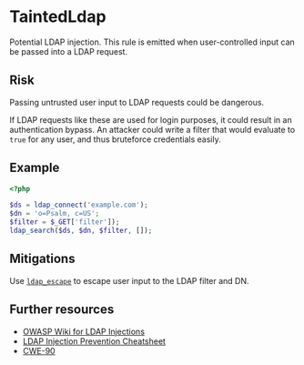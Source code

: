 # TaintedLdap

Potential LDAP injection. This rule is emitted when user-controlled input can be passed into a LDAP request.

## Risk

Passing untrusted user input to LDAP requests could be dangerous. 

If LDAP requests like these are used for login purposes, it could result in an authentication bypass. An attacker could write a filter that would evaluate to `true` for any user, and thus bruteforce credentials easily. 


## Example

```php
<?php

$ds = ldap_connect('example.com');
$dn = 'o=Psalm, c=US';
$filter = $_GET['filter']);
ldap_search($ds, $dn, $filter, []);
```

## Mitigations

Use [`ldap_escape`](https://www.php.net/manual/en/function.ldap-escape.php) to escape user input to the LDAP filter and DN.


## Further resources

- [OWASP Wiki for LDAP Injections](https://owasp.org/www-community/attacks/LDAP_Injection)
- [LDAP Injection Prevention Cheatsheet](https://cheatsheetseries.owasp.org/cheatsheets/LDAP_Injection_Prevention_Cheat_Sheet.html)
- [CWE-90](https://cwe.mitre.org/data/definitions/90.html)

